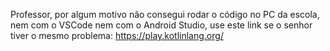 Professor, por algum motivo não consegui rodar o código no PC da escola, nem com o VSCode nem com o Android Studio, use este link se o senhor tiver o mesmo problema: https://play.kotlinlang.org/
